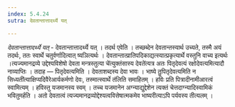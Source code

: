 ```yaml
---
index: 5.4.24
sutra: देवतान्तात्तादर्थ्ये यत्

---
```

_देवतान्तात्तादर्थ्ये यत्_ - देवतान्तात्तादर्थ्ये यत् । तदर्थ एवेति । तच्छब्देन देवतान्तस्यार्थ उच्यते, तस्मै अयं तदर्थः, ततः स्वार्थे चतुर्वर्णादित्वात् ष्यञित्यर्थः । देवतान्तात्प्रातिपदिकाद्यत्स्यात्प्रकृत्यार्थे वस्तुनि वाच्य इत्यर्थः ।त्यज्यमानद्रव्ये उद्देश्यविशेषो देवता मन्त्रस्तुत्या चे॑त्युक्तंसास्य देवते॑त्यत्र अतः पितृदेवत्यं रक्षोदेवत्यमित्यादौ नाव्याप्तिः । तदाह — पितृदेवत्यमिति । देवताशब्दस्य देवा भावः । भाष्ये तु॒पितृदेवत्यमिति न सिध्यती॑त्याक्षिप्यदिवैरेआर्यकर्मणो देवः, तस्मात्स्वार्थे त॑लिति समाहितम् । हविः प्रति पित्रादीनामीआरत्वं स्वामित्यम् । हविस्तु यजमानस्य स्वम् । तच्च यजमानेन अग्न्याद्युद्देशेन त्यक्तं चेत्तदाग्न्यादिस्वामिकं भवितुमर्हति । अतो देवतात्वं त्यज्यमानद्रव्योद्देश्यत्वविसेषात्मकमेव भाष्यरीत्याऽपि पर्यवस्य तीत्यलम् ।